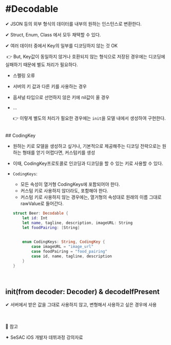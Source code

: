 # #Decodable

✔︎ JSON 등의 외부 형식의 데이터를 내부의 원하는 인스턴스로 변환한다.

✔︎ Struct, Enum, Class 에서 모두 채택할 수 있다.

✔︎ 여러 데이터 중에서 Key의 일부를 디코딩하지 않는 것 OK

​	👉 But, Key값이 동일하지 않거나 호환되지 않는 형식으로 저장된 경우에는 디코딩에 실패하기 때문에 별도 처리가 필요하다.

  - 스펠링 오류

  - 서버의 키 값과 다른 키를 사용하는 경우

  - 옵셔널 타입으로 선언하지 않은 키에 nil값이 올 경우

  - ...

    👉 이렇게 별도의 처리가 필요한 경우에는 `init`을 모델 내에서 생성하여 구현한다.






<br/>
## CodingKey

- 원하는 키로 모델을 생성하고 싶거나, 기본적으로 제공해주는 디코딩 전략으로는 원하는 형태를 얻기 어렵다면, 커스텀키를 생성

- 이때, CodingKey프로토콜로 인코딩과 디코딩을 할 수 있는 키로 사용할 수 있다.

- `CodingKeys`: 

  - 모든 속성이 열거형 CodingKeys에 포함되어야 한다.
  - 커스텀 키로 사용하지 않더라도, 포함해야 한다.
  - 커스텀 키로 사용하지 않는 경우에는, 열거형의 속성대로 원래의 이름 그대로 rawValue로 들어간다.

  ```swift
  struct Beer: Decodable {
      let id: Int
      let name, tagline, description, imageURL: String
      let foodPairing: [String]
      
      
      enum CodingKeys: String, CodingKey {
          case imageURL = "image_url"
          case foodPairing = "food_pairing"
          case id, name, tagline, description
      }
  }
  ```
<br/>

## init(from decoder: Decoder) & decodeIfPresent

✔︎ 서버에서 받은 값을 그대로 사용하지 않고, 변형해서 사용하고 싶은 경우에 사용






<br/><br/>
🔖 참고

✦ SeSAC iOS 개발자 데뷔과정 강의자료
